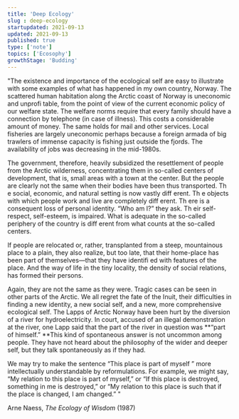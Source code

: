 ```yaml
---
title: 'Deep Ecology'
slug : deep-ecology
startupdated: 2021-09-13
updated: 2021-09-13
published: true
type: ['note']
topics: ['Ecosophy']
growthStage: 'Budding'
---
```


<SimpleCard width="700px">

<p  style={{ textAlign: 'center' }}> "The existence and importance of the ecological self are easy to illustrate with some examples of what has happened in my own country, Norway. The scattered human habitation along the Arctic coast of Norway is uneconomic and unprofi table, from the point of view of the current economic policy of our welfare state. The welfare norms require that every family should have a connection by telephone (in case of illness). This costs a considerable amount of money. The same holds for mail and other services. Local fisheries are largely uneconomic perhaps because a foreign armada of big trawlers of immense capacity is fishing just outside the fjords. The availability of jobs was decreasing in the mid-1980s. 
	
The government, therefore, heavily subsidized the resettlement of people from the Arctic wilderness, concentrating them in so-called centers of development, that is, small areas with a town at the center. But the people are clearly not the same when their bodies have been thus transported. Th e social, economic, and natural setting is now vastly diff erent. Th e objects with which people work and live are completely diff erent. Th ere is a consequent loss of personal identity. “Who am I?” they ask. Th eir self-respect, self-esteem, is impaired. What is adequate in the so-called periphery of the country is diff erent from what counts at the so-called centers. 
	
If people are relocated or, rather, transplanted from a steep, mountainous place to a plain, they also realize, but too late, that their home-place has been part of themselves—that they have identifi ed with features of the place. And the way of life in the tiny locality, the density of social relations, has formed their persons. 
	
Again, they are not the same as they were. Tragic cases can be seen in other parts of the Arctic. We all regret the fate of the Inuit, their difficulties in finding a new identity, a new social self, and a new, more comprehensive ecological self. The Lapps of Arctic Norway have been hurt by the diversion of a river for hydroelectricity. In court, accused of an illegal demonstration at the river, one Lapp said that the part of the river in question was **“part of himself.” **This kind of spontaneous answer is not uncommon among people. They have not heard about the philosophy of the wider and deeper self, but they talk spontaneously as if they had. 
	
We may try to make the sentence “This place is part of myself ” more intellectually understandable by reformulations. For example, we might say, “My relation to this place is part of myself,” or “If this place is destroyed, something in me is destroyed,” or “My relation to this place is such that if the place is changed, I am changed.” "
	
Arne Naess, *The Ecology of Wisdom* (1987)</p>

</SimpleCard>
